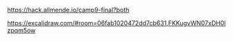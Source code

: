 https://hack.allmende.io/camp9-final?both

https://excalidraw.com/#room=06fab1020472dd7cb631,FKKugvWN07xDH0lzpqm5ow